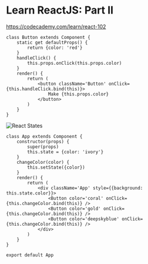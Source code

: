# Learn ReactJS: Part II
https://codecademy.com/learn/react-102

```
class Button extends Component {
    static get defaultProps() {
        return {color: 'red'}
    }
    handleClick() {
        this.props.onClick(this.props.color)
    }
    render() {
        return (
            <button className='Button' onClick={this.handleClick.bind(this)}>
                Make {this.props.color}
            </button>
        )
    }
}
```

![React States](https://github.com/antonkartashov/Learn-ReactJS-Part-II/blob/master/src/React-States.gif)

```
class App extends Component {
    constructor(props) {
        super(props)
        this.state = {color: 'ivory'}
    }
    changeColor(color) {
        this.setState({color})
    }
    render() {
        return (
            <div className='App' style={{background: this.state.color}}>
                <Button color='coral' onClick={this.changeColor.bind(this)} />
                <Button color='gold' onClick={this.changeColor.bind(this)} />
                <Button color='deepskyblue' onClick={this.changeColor.bind(this)} />
            </div>
        )
    }
}

export default App
```
